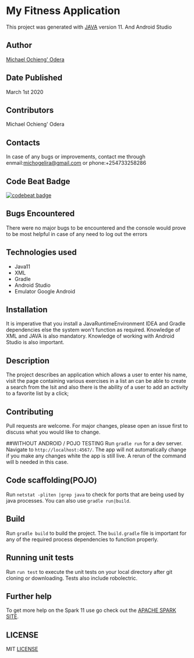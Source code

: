 # My Fitness Application

This project was generated with [JAVA](https://www.oracle.com/technetwork/java/javase/downloads/jdk11-downloads-5066655.html) version 11. And Android Studio

## Author
[Michael Ochieng' Odera](https://www.github.com/MichaelOdera)

## Date Published
March 1st 2020


## Contributors
Michael Ochieng' Odera


## Contacts
In case of any bugs or improvements, contact me through enmail:michogelira@gmail.com or phone:+254733258286


## Code Beat Badge
[![codebeat badge](https://codebeat.co/badges/6f1e59f3-01dd-4c59-8ef3-6156600d6668)](https://codebeat.co/projects/github-com-michaelodera-androidthreeactivites-dev)


## Bugs Encountered
There were no major bugs to be encountered and the console would prove to be most helpful in case of any need to log out the errors

## Technologies used
* Java11
* XML
* Gradle
* Android Studio
* Emulator Google Android



## Installation
It is imperative that you install a JavaRuntimeEnvironment IDEA and Gradle dependencies else the system won't function as required. Knowledge
of XML and JAVA is also mandatory. Knowledge of working with Android Studio is also important.

## Description
The project describes an application which allows a user to enter his name, visit the page containing various exercises in a list an can be able to create a search from the lsit and also there is the ability of a user to add an activity to a favorite list by a click;

## Contributing
Pull requests are welcome. For major changes, please open an issue first to discuss what you would like to change.

##WITHOUT ANDROID / POJO TESTING
Run `gradle run` for a dev server. Navigate to `http://localhost:4567/`. The app will not automatically change if you make any changes white the app is still live. A rerun of the command will b needed in this case.

## Code scaffolding(POJO)

Run `netstat -pliten |grep java` to check for ports that are being used by java processes. You can also use `gradle run|build`.

## Build

Run `gradle build` to build the project. The `build.gradle` file is important for any of the required process dependencies to function properly.

## Running unit tests

Run `run test` to execute the unit tests on your local directory after git cloning or downloading. Tests also include robolectric.


## Further help

To get more help on the Spark 11 use go check out the [APACHE SPARK SITE](https://www.oracle.com/technetwork/java/javase/downloads/jdk11-downloads-5066655.html).

##  LICENSE
MIT [LICENSE](LICENSE)